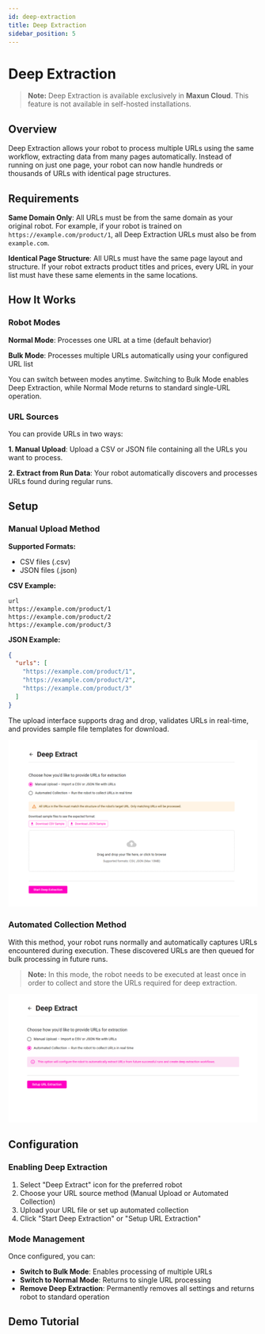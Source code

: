 ```yaml
---
id: deep-extraction
title: Deep Extraction
sidebar_position: 5
---
```


# Deep Extraction

> **Note:** Deep Extraction is available exclusively in **Maxun Cloud**. This feature is not available in self-hosted installations.

## Overview

Deep Extraction allows your robot to process multiple URLs using the same workflow, extracting data from many pages automatically. Instead of running on just one page, your robot can now handle hundreds or thousands of URLs with identical page structures.

## Requirements

**Same Domain Only**: All URLs must be from the same domain as your original robot. For example, if your robot is trained on `https://example.com/product/1`, all Deep Extraction URLs must also be from `example.com`.

**Identical Page Structure**: All URLs must have the same page layout and structure. If your robot extracts product titles and prices, every URL in your list must have these same elements in the same locations.

## How It Works

### Robot Modes

**Normal Mode**: Processes one URL at a time (default behavior)

**Bulk Mode**: Processes multiple URLs automatically using your configured URL list

You can switch between modes anytime. Switching to Bulk Mode enables Deep Extraction, while Normal Mode returns to standard single-URL operation.

### URL Sources

You can provide URLs in two ways:

**1. Manual Upload**: Upload a CSV or JSON file containing all the URLs you want to process.

**2. Extract from Run Data**: Your robot automatically discovers and processes URLs found during regular runs.

## Setup

### Manual Upload Method

**Supported Formats:**
- CSV files (.csv)
- JSON files (.json)

**CSV Example:**
```csv
url
https://example.com/product/1
https://example.com/product/2
https://example.com/product/3
```

**JSON Example:**
```json
{
  "urls": [
    "https://example.com/product/1", 
    "https://example.com/product/2",
    "https://example.com/product/3"
  ]
}
```

The upload interface supports drag and drop, validates URLs in real-time, and provides sample file templates for download.

![Manual Upload](deep_extract_file_upload_interface.png)

### Automated Collection Method

With this method, your robot runs normally and automatically captures URLs encountered during execution. These discovered URLs are then queued for bulk processing in future runs.

> **Note:** In this mode, the robot needs to be executed at least once in order to collect and store the URLs required for deep extraction.

![Automated Collection](deep_extract_run_data_extraction.png)

## Configuration

### Enabling Deep Extraction

1. Select "Deep Extract" icon for the preferred robot
2. Choose your URL source method (Manual Upload or Automated Collection)
3. Upload your URL file or set up automated collection
4. Click "Start Deep Extraction" or "Setup URL Extraction"

### Mode Management

Once configured, you can:
- **Switch to Bulk Mode**: Enables processing of multiple URLs
- **Switch to Normal Mode**: Returns to single URL processing  
- **Remove Deep Extraction**: Permanently removes all settings and returns robot to standard operation

## Demo Tutorial
<!-- <iframe width="560" height="315" src="https://www.youtube.com/embed/_-n6OFQI_x4?si=zpnJJQnXQEUM9VwH" title="YouTube video player" frameborder="0" allow="accelerometer; autoplay; clipboard-write; encrypted-media; gyroscope; picture-in-picture; web-share" referrerpolicy="strict-origin-when-cross-origin" allowfullscreen></iframe> -->